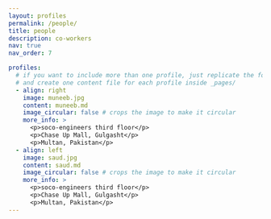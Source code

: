 ```yaml
---
layout: profiles
permalink: /people/
title: people
description: co-workers
nav: true
nav_order: 7

profiles:
  # if you want to include more than one profile, just replicate the following block
  # and create one content file for each profile inside _pages/
  - align: right
    image: muneeb.jpg
    content: muneeb.md
    image_circular: false # crops the image to make it circular
    more_info: >
      <p>soco-engineers third floor</p>
      <p>Chase Up Mall, Gulgasht</p>
      <p>Multan, Pakistan</p>
  - align: left
    image: saud.jpg
    content: saud.md
    image_circular: false # crops the image to make it circular
    more_info: >
      <p>soco-engineers third floor</p>
      <p>Chase Up Mall, Gulgasht</p>
      <p>Multan, Pakistan</p>
---
```

